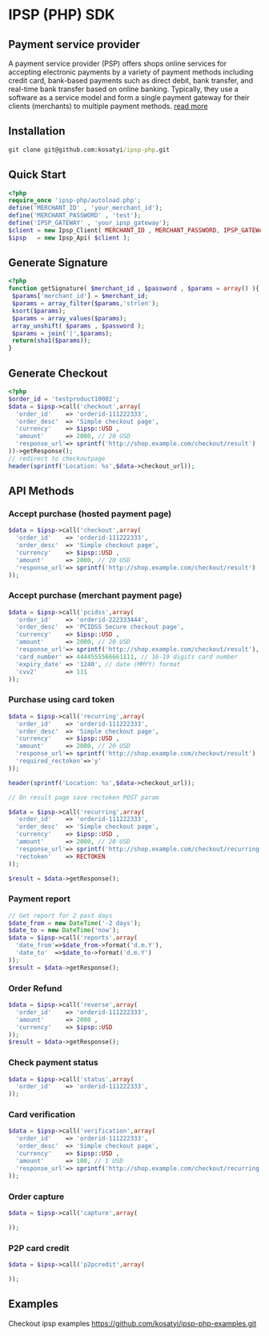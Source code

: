 # IPSP (PHP) SDK

## Payment service provider
A payment service provider (PSP) offers shops online services for accepting electronic payments by a variety of payment methods including credit card, bank-based payments such as direct debit, bank transfer, and real-time bank transfer based on online banking. Typically, they use a software as a service model and form a single payment gateway for their clients (merchants) to multiple payment methods. 
[read more](https://en.wikipedia.org/wiki/Payment_service_provider)

## Installation
```cmd
git clone git@github.com:kosatyi/ipsp-php.git
```
## Quick Start

```php
<?php
require_once 'ipsp-php/autoload.php';
define('MERCHANT_ID' , 'your_merchant_id');
define('MERCHANT_PASSWORD' , 'test');
define('IPSP_GATEWAY' , 'your_ipsp_gateway');
$client = new Ipsp_Client( MERCHANT_ID , MERCHANT_PASSWORD, IPSP_GATEWAY );
$ipsp   = new Ipsp_Api( $client );
```

## Generate Signature

```php
<?php
function getSignature( $merchant_id , $password , $params = array() ){
 $params['merchant_id'] = $merchant_id;
 $params = array_filter($params,'strlen');
 ksort($params);
 $params = array_values($params);
 array_unshift( $params , $password );
 $params = join('|',$params);
 return(sha1($params));
}
```

## Generate Checkout

```php
<?php
$order_id = 'testproduct10002';
$data = $ipsp->call('checkout',array(
  'order_id'    => 'orderid-111222333',
  'order_desc'  => 'Simple checkout page',
  'currency'    => $ipsp::USD ,
  'amount'      => 2000, // 20 USD
  'response_url'=> sprintf('http://shop.example.com/checkout/result')
))->getResponse();
// redirect to checkoutpage
header(sprintf('Location: %s',$data->checkout_url));
```

## API Methods
### Accept purchase (hosted payment page)
```php
$data = $ipsp->call('checkout',array(
  'order_id'    => 'orderid-111222333',
  'order_desc'  => 'Simple checkout page',
  'currency'    => $ipsp::USD ,
  'amount'      => 2000, // 20 USD
  'response_url'=> sprintf('http://shop.example.com/checkout/result')
));
```
### Accept purchase (merchant payment page)
```php
$data = $ipsp->call('pcidss',array(
  'order_id'    => 'orderid-222333444',
  'order_desc'  => 'PCIDSS Secure checkout page',
  'currency'    => $ipsp::USD ,
  'amount'      => 2000, // 20 USD
  'response_url'=> sprintf('http://shop.example.com/checkout/result'),
  'card_number' => 4444555566661111, // 16-19 digits card number
  'expiry_date' => '1240', // date (MMYY) format
  'cvv2'        => 111
));
```
### Purchase using card token
```php
$data = $ipsp->call('recurring',array(
  'order_id'    => 'orderid-111222333',
  'order_desc'  => 'Simple checkout page',
  'currency'    => $ipsp::USD ,
  'amount'      => 2000, // 20 USD
  'response_url'=> sprintf('http://shop.example.com/checkout/result')
  'required_rectoken'=>'y'
));

header(sprintf('Location: %s',$data->checkout_url));
```
```php
// On result page save rectoken POST param

$data = $ipsp->call('recurring',array(
  'order_id'    => 'orderid-111222333',
  'order_desc'  => 'Simple checkout page',
  'currency'    => $ipsp::USD ,
  'amount'      => 2000, // 20 USD
  'response_url'=> sprintf('http://shop.example.com/checkout/recurring'),
  'rectoken'    => RECTOKEN
));

$result = $data->getResponse();

```
### Payment report
```php
// Get report for 2 past days
$date_from = new DateTime('-2 days');
$date_to = new DateTime('now');
$data = $ipsp->call('reports',array(
  'date_from'=>$date_from->format('d.m.Y'),
  'date_to'  =>$date_to->format('d.m.Y')
));
$result = $data->getResponse();
```
### Order Refund
```php
$data = $ipsp->call('reverse',array(
  'order_id'    => 'orderid-111222333',
  'amount'      => 2000 ,
  'currency'    => $ipsp::USD
));
$result = $data->getResponse();
```
### Check payment status
```php
$data = $ipsp->call('status',array(
  'order_id'    => 'orderid-111222333',
));
```
### Card verification
```php
$data = $ipsp->call('verification',array(
  'order_id'    => 'orderid-111222333',
  'order_desc'  => 'Simple checkout page',
  'currency'    => $ipsp::USD ,
  'amount'      => 100, // 1 USD
  'response_url'=> sprintf('http://shop.example.com/checkout/recurring'),
));
```
### Order capture
```php
$data = $ipsp->call('capture',array(

));
```
### P2P card credit
```php
$data = $ipsp->call('p2pcredit',array(

));
```

## Examples

Checkout ipsp examples https://github.com/kosatyi/ipsp-php-examples.git
